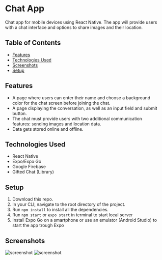 # Chat App

Chat app for mobile devices using React Native. The app will
provide users with a chat interface and options to share images and their
location.

## Table of Contents

- [Features](#features)
- [Technologies Used](#technologies-used)
- [Screenshots](#screenshots)
- [Setup](#setup)

## Features

- A page where users can enter their name and choose a background color for the chat screen before joining the chat.
- A page displaying the conversation, as well as an input field and submit button.
- The chat must provide users with two additional communication features: sending images and location data.
- Data gets stored online and offline.

## Technologies Used

- React Native
- Expo/Expo Go
- Google Firebase
- Gifted Chat (Library)

## Setup

1. Download this repo.
2. In your CLI, navigate to the root directory of the project.
3. Run `npm install` to install all the dependencies.
4. Run `npm start` or `expo start` in terminal  to start local server
5. Install Expo Go on a smartphone or use an emulator (Android Studio) to start the app trough Expo

## Screenshots

![screenshot](./src/screenshot.PNG)
![screenshot](./src/screenshot2.PNG)
